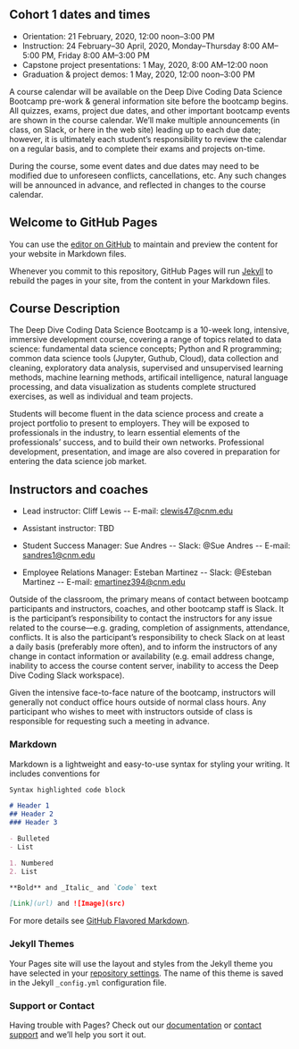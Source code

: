## Cohort 1 dates and times

- Orientation: 21 February, 2020, 12:00 noon–3:00 PM
- Instruction: 24 February–30 April, 2020, Monday–Thursday 8:00 AM–5:00 PM, Friday 8:00 AM–3:00 PM
- Capstone project presentations: 1 May, 2020, 8:00 AM–12:00 noon
- Graduation & project demos: 1 May, 2020, 12:00 noon–3:00 PM

A course calendar will be available on the Deep Dive Coding Data Science Bootcamp pre-work & general information site before the bootcamp begins. All quizzes, exams, project due dates, and other important bootcamp events are shown in the course calendar. We’ll make multiple announcements (in class, on Slack, or here in the web site) leading up to each due date; however, it is ultimately each student’s responsibility to review the calendar on a regular basis, and to complete their exams and projects on-time.

During the course, some event dates and due dates may need to be modified due to unforeseen conflicts, cancellations, etc. Any such changes will be announced in advance, and reflected in changes to the course calendar.

## Welcome to GitHub Pages

You can use the [editor on GitHub](https://github.com/ddc-datascience/homepage/edit/master/index.md) to maintain and preview the content for your website in Markdown files.

Whenever you commit to this repository, GitHub Pages will run [Jekyll](https://jekyllrb.com/) to rebuild the pages in your site, from the content in your Markdown files.

## Course Description

The Deep Dive Coding Data Science Bootcamp is a 10-week long, intensive, immersive development course, covering a range of topics related to data science: fundamental data science concepts; Python and R programming; common data science tools (Jupyter, Guthub, Cloud), data collection and cleaning, exploratory data analysis, supervised and unsupervised learning methods, machine learning methods, artificail intelligence, natural language processing, and data visualization as students complete structured exercises, as well as individual and team projects.

Students will become fluent in the data science process and create a project portfolio to present to employers. They will be exposed to professionals in the industry, to learn essential elements of the professionals’ success, and to build their own networks. Professional development, presentation, and image are also covered in preparation for entering the data science job market.

## Instructors and coaches
- Lead instructor: Cliff Lewis
-- E-mail: clewis47@cnm.edu

- Assistant instructor: TBD

- Student Success Manager: Sue Andres
-- Slack: @Sue Andres
-- E-mail: [sandres1@cnm.edu](sandres1@cnm.edu)

- Employee Relations Manager: Esteban Martinez
-- Slack: @Esteban Martinez
-- E-mail: emartinez394@cnm.edu


Outside of the classroom, the primary means of contact between bootcamp participants and instructors, coaches, and other bootcamp staff is Slack. It is the participant’s responsibility to contact the instructors for any issue related to the course—e.g. grading, completion of assignments, attendance, conflicts. It is also the participant’s responsibility to check Slack on at least a daily basis (preferably more often), and to inform the instructors of any change in contact information or availability (e.g. email address change, inability to access the course content server, inability to access the Deep Dive Coding Slack workspace).

Given the intensive face-to-face nature of the bootcamp, instructors will generally not conduct office hours outside of normal class hours. Any participant who wishes to meet with instructors outside of class is responsible for requesting such a meeting in advance.






### Markdown

Markdown is a lightweight and easy-to-use syntax for styling your writing. It includes conventions for

```markdown
Syntax highlighted code block

# Header 1
## Header 2
### Header 3

- Bulleted
- List

1. Numbered
2. List

**Bold** and _Italic_ and `Code` text

[Link](url) and ![Image](src)
```

For more details see [GitHub Flavored Markdown](https://guides.github.com/features/mastering-markdown/).

### Jekyll Themes

Your Pages site will use the layout and styles from the Jekyll theme you have selected in your [repository settings](https://github.com/ddc-datascience/homepage/settings). The name of this theme is saved in the Jekyll `_config.yml` configuration file.

### Support or Contact

Having trouble with Pages? Check out our [documentation](https://help.github.com/categories/github-pages-basics/) or [contact support](https://github.com/contact) and we’ll help you sort it out.
